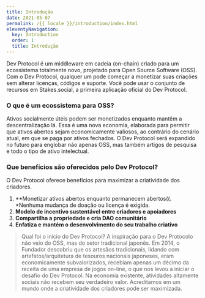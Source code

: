 ```yaml
---
title: Introdução
date: 2021-05-07
permalink: /{{ locale }}/introduction/index.html
eleventyNavigation:
  key: Introduction
  order: 1
  title: Introdução
---
```


Dev Protocol é um middleware em cadeia (on-chain) criado para um ecossistema totalmente novo, projetado para Open Source Software (OSS).
Com o Dev Protocol, qualquer um pode começar a monetizar suas criações sem alterar licenças, códigos e suporte. Você pode usar o conjunto de recursos em Stakes.social, a primeira aplicação oficial do Dev Protocol.

### O que é um ecossistema para OSS?

Ativos socialmente úteis podem ser monetizados enquanto mantêm a descentralização lá. Essa é uma nova economia, elaborada para permitir que ativos abertos sejam economicamente valiosos, ao contrário do cenário atual, em que se paga por ativos fechados. O Dev Protocol será expandido no futuro para englobar não apenas OSS, mas também artigos de pesquisa e todo o tipo de ativo intelectual.

### Que benefícios são oferecidos pelo Dev Protocol?

O Dev Protocol oferece benefícios para maximizar a criatividade dos criadores.

1. **Monetizar ativos abertos enquanto permanecem abertos((. \*Nenhuma mudança de doação ou licença é exigida.
2. **Modelo de incentivo sustentável entre criadores e apoiadores**
3. **Compartilha a propriedade e cria DAO comunitário**
4. **Enfatiza e mantém o desenvolvimento do seu trabalho criativo**

> Qual foi o início do Dev Protocol?
> A inspiração para o Dev Protocolo não veio do OSS, mas do setor tradicional japonês. Em 2014, o Fundador descobriu que os artesãos tradicionais, lidando com artefatos/arquitetura de tesouros nacionais japoneses, eram economicamente subvalorizados, recebiam apenas um décimo da receita de uma empresa de jogos on-line, o que nos levou a iniciar o desafio do Dev Protocol.
> Na economia existente, atividades altamente sociais não recebem seu verdadeiro valor. Acreditamos em um mundo onde a criatividade dos criadores pode ser maximizada.
